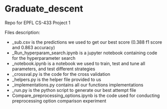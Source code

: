# Graduate_descent
Repo for EPFL CS-433 Project 1

Files description:
  - _sub.csv is the predictions we used to get our best score (0.388 f1 score and 0.863 accuracy)
  - _Run_hyperparam_search.ipynb is a jupyter notebook containing code for the hyperparameter search
  - _notebook.ipynb is a notebook we used to train, test and tune all parameters, and test different strategies
  - _crossval.py is the code for the cross validation
  - _helpers.py is the helper file provided to us
  - _implementations.py contains all our functions implementations
  - _run.py is the python script to generate our best attempt file
  - Compare_preprocessing_options.ipynb is the code used for conducting preprocessing option comparison experiment
